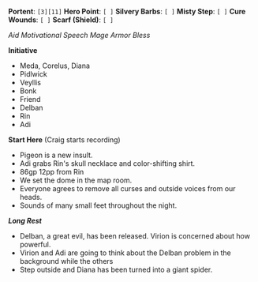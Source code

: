 **Portent**: `[3][11]`
**Hero Point**: `[ ]`
**Silvery Barbs**: `[ ]`
**Misty Step**: `[ ]`
**Cure Wounds**: `[ ]`
**Scarf (Shield)**: `[ ]`

*Aid*
*Motivational Speech*
*Mage Armor*
*Bless*

**Initiative**
- Meda, Corelus, Diana
- Pidlwick
- Veyllis
- Bonk
- Friend
- Delban
- Rin
- Adi

**Start Here** (Craig starts recording)
- Pigeon is a new insult.
- Adi grabs Rin's skull necklace and color-shifting shirt.
- 86gp 12pp from Rin
- We set the dome in the map room.
- Everyone agrees to remove all curses and outside voices from our heads.
- Sounds of many small feet throughout the night.

***Long Rest***
- Delban, a great evil, has been released. Virion is concerned about how powerful.
- Virion and Adi are going to think about the Delban problem in the background while the others 
- Step outside and Diana has been turned into a giant spider.

